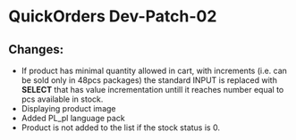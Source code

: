 QuickOrders Dev-Patch-02
=============
Changes:
-------------
* If product has minimal quantity allowed in cart, with increments (i.e. can be sold only in 48pcs packages) the standard INPUT is replaced with <strong>SELECT</strong> that has value incrementation untill it reaches number equal to pcs available in stock.
* Displaying product image
* Added PL_pl language pack
* Product is not added to the list if the stock status is 0. 


